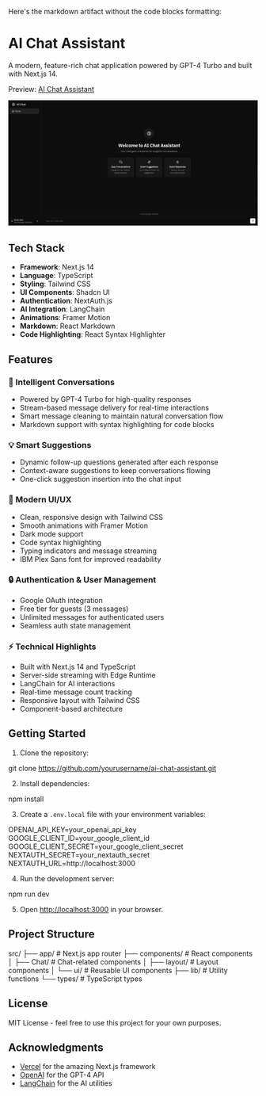 Here's the markdown artifact without the code blocks formatting:

# AI Chat Assistant

A modern, feature-rich chat application powered by GPT-4 Turbo and built with Next.js 14.

Preview:
[AI Chat Assistant](https://chatbot-shadcn-next-langchain.vercel.app/)

![alt text](<Screenshot 2024-12-02 at 00.25.01.png>)

## Tech Stack

- **Framework**: Next.js 14
- **Language**: TypeScript
- **Styling**: Tailwind CSS
- **UI Components**: Shadcn UI
- **Authentication**: NextAuth.js
- **AI Integration**: LangChain
- **Animations**: Framer Motion
- **Markdown**: React Markdown
- **Code Highlighting**: React Syntax Highlighter

## Features

### 🤖 Intelligent Conversations

- Powered by GPT-4 Turbo for high-quality responses
- Stream-based message delivery for real-time interactions
- Smart message cleaning to maintain natural conversation flow
- Markdown support with syntax highlighting for code blocks

### 💡 Smart Suggestions

- Dynamic follow-up questions generated after each response
- Context-aware suggestions to keep conversations flowing
- One-click suggestion insertion into the chat input

### 🎨 Modern UI/UX

- Clean, responsive design with Tailwind CSS
- Smooth animations with Framer Motion
- Dark mode support
- Code syntax highlighting
- Typing indicators and message streaming
- IBM Plex Sans font for improved readability

### 🔒 Authentication & User Management

- Google OAuth integration
- Free tier for guests (3 messages)
- Unlimited messages for authenticated users
- Seamless auth state management

### ⚡ Technical Highlights

- Built with Next.js 14 and TypeScript
- Server-side streaming with Edge Runtime
- LangChain for AI interactions
- Real-time message count tracking
- Responsive layout with Tailwind CSS
- Component-based architecture

## Getting Started

1. Clone the repository:

git clone https://github.com/yourusername/ai-chat-assistant.git

2. Install dependencies:

npm install

3. Create a `.env.local` file with your environment variables:

OPENAI_API_KEY=your_openai_api_key
GOOGLE_CLIENT_ID=your_google_client_id
GOOGLE_CLIENT_SECRET=your_google_client_secret
NEXTAUTH_SECRET=your_nextauth_secret
NEXTAUTH_URL=http://localhost:3000

4. Run the development server:

npm run dev

5. Open [http://localhost:3000](http://localhost:3000) in your browser.

## Project Structure

src/
├── app/ # Next.js app router
├── components/ # React components
│ ├── Chat/ # Chat-related components
│ ├── layout/ # Layout components
│ └── ui/ # Reusable UI components
├── lib/ # Utility functions
└── types/ # TypeScript types

## License

MIT License - feel free to use this project for your own purposes.

## Acknowledgments

- [Vercel](https://vercel.com) for the amazing Next.js framework
- [OpenAI](https://openai.com) for the GPT-4 API
- [LangChain](https://js.langchain.com) for the AI utilities
